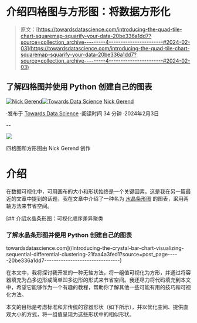 # 介绍四格图与方形图：将数据方形化

> 原文：[https://towardsdatascience.com/introducing-the-quad-tile-chart-squaremap-squarify-your-data-20be336a1dd7?source=collection_archive---------4-----------------------#2024-02-03](https://towardsdatascience.com/introducing-the-quad-tile-chart-squaremap-squarify-your-data-20be336a1dd7?source=collection_archive---------4-----------------------#2024-02-03)

## 了解四格图并使用 Python 创建自己的图表

[](https://medium.com/@nickgerend?source=post_page---byline--20be336a1dd7--------------------------------)[![Nick Gerend](../Images/716eb183008674ac46c6aee96093c4b3.png)](https://medium.com/@nickgerend?source=post_page---byline--20be336a1dd7--------------------------------)[](https://towardsdatascience.com/?source=post_page---byline--20be336a1dd7--------------------------------)[![Towards Data Science](../Images/a6ff2676ffcc0c7aad8aaf1d79379785.png)](https://towardsdatascience.com/?source=post_page---byline--20be336a1dd7--------------------------------) [Nick Gerend](https://medium.com/@nickgerend?source=post_page---byline--20be336a1dd7--------------------------------)

·发布于 [Towards Data Science](https://towardsdatascience.com/?source=post_page---byline--20be336a1dd7--------------------------------) ·阅读时间 34 分钟 ·2024年2月3日

--

![](../Images/dfc443ba2c74ef8fbc3c957e2627e42f.png)

四格图和方形图由 Nick Gerend 创作

# 介绍

在数据可视化中，可用画布的大小和形状始终是一个关键因素。这是我在另一篇最近的文章中提到的话题，我在文章中介绍了一种名为 [水晶条形图](https://medium.com/towards-data-science/introducing-the-crystal-bar-chart-visualizing-sequential-differential-clustering-21faa4a3fed1) 的图表，采用两轴方法来节省空间。

[](/introducing-the-crystal-bar-chart-visualizing-sequential-differential-clustering-21faa4a3fed1?source=post_page-----20be336a1dd7--------------------------------) [## 介绍水晶条形图：可视化顺序差异聚类

### 了解水晶条形图并使用 Python 创建自己的图表

towardsdatascience.com](/introducing-the-crystal-bar-chart-visualizing-sequential-differential-clustering-21faa4a3fed1?source=post_page-----20be336a1dd7--------------------------------)

在本文中，我将探讨我开发的一种无轴方法，将一组值可视化为方形，并通过将容器填充为凸多边形或简单凹多边形的形式来节省空间。我还尽力将代码填充到本文中，希望它能够作为一个有趣的教程，帮助你了解其他一些可能有用的技巧和可视化方法。

本文的目标是考虑标准和非传统的容器形状（如下所示），并以优化空间、提供直观大小的方式，将一组值呈现为这些形状中的相似形状。
